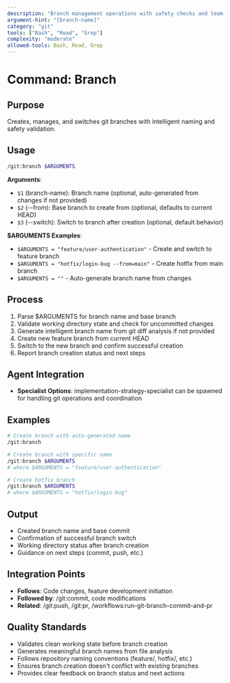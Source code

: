 ```yaml
---
description: "Branch management operations with safety checks and team workflows"
argument-hint: "[branch-name]"
category: "git"
tools: ["Bash", "Read", "Grep"]
complexity: "moderate"
allowed-tools: Bash, Read, Grep
---
```


# Command: Branch

## Purpose

Creates, manages, and switches git branches with intelligent naming and safety validation.

## Usage

```bash
/git:branch $ARGUMENTS
```

**Arguments**:

- `$1` (branch-name): Branch name (optional, auto-generated from changes if not provided)
- `$2` (--from): Base branch to create from (optional, defaults to current HEAD)
- `$3` (--switch): Switch to branch after creation (optional, default behavior)

**$ARGUMENTS Examples**:

- `$ARGUMENTS = "feature/user-authentication"` - Create and switch to feature branch
- `$ARGUMENTS = "hotfix/login-bug --from=main"` - Create hotfix from main branch
- `$ARGUMENTS = ""` - Auto-generate branch name from changes

## Process

1. Parse $ARGUMENTS for branch name and base branch
2. Validate working directory state and check for uncommitted changes
3. Generate intelligent branch name from git diff analysis if not provided
4. Create new feature branch from current HEAD
5. Switch to the new branch and confirm successful creation
6. Report branch creation status and next steps

## Agent Integration

- **Specialist Options**: implementation-strategy-specialist can be spawned for handling git operations and coordination

## Examples

```bash
# Create branch with auto-generated name
/git:branch

# Create branch with specific name
/git:branch $ARGUMENTS
# where $ARGUMENTS = "feature/user-authentication"

# Create hotfix branch
/git:branch $ARGUMENTS
# where $ARGUMENTS = "hotfix/login-bug"
```

## Output

- Created branch name and base commit
- Confirmation of successful branch switch
- Working directory status after branch creation
- Guidance on next steps (commit, push, etc.)

## Integration Points

- **Follows**: Code changes, feature development initiation
- **Followed by**: /git:commit, code modifications
- **Related**: /git:push, /git:pr, /workflows:run-git-branch-commit-and-pr

## Quality Standards

- Validates clean working state before branch creation
- Generates meaningful branch names from file analysis
- Follows repository naming conventions (feature/, hotfix/, etc.)
- Ensures branch creation doesn't conflict with existing branches
- Provides clear feedback on branch status and next actions
